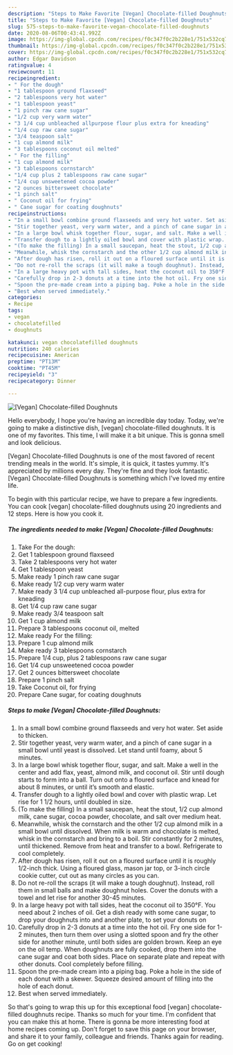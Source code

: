 ```yaml
---
description: "Steps to Make Favorite [Vegan] Chocolate-filled Doughnuts"
title: "Steps to Make Favorite [Vegan] Chocolate-filled Doughnuts"
slug: 575-steps-to-make-favorite-vegan-chocolate-filled-doughnuts
date: 2020-08-06T00:43:41.992Z
image: https://img-global.cpcdn.com/recipes/f0c347f0c2b228e1/751x532cq70/vegan-chocolate-filled-doughnuts-recipe-main-photo.jpg
thumbnail: https://img-global.cpcdn.com/recipes/f0c347f0c2b228e1/751x532cq70/vegan-chocolate-filled-doughnuts-recipe-main-photo.jpg
cover: https://img-global.cpcdn.com/recipes/f0c347f0c2b228e1/751x532cq70/vegan-chocolate-filled-doughnuts-recipe-main-photo.jpg
author: Edgar Davidson
ratingvalue: 4
reviewcount: 11
recipeingredient:
- " For the dough"
- "1 tablespoon ground flaxseed"
- "2 tablespoons very hot water"
- "1 tablespoon yeast"
- "1 pinch raw cane sugar"
- "1/2 cup very warm water"
- "3 1/4 cup unbleached allpurpose flour plus extra for kneading"
- "1/4 cup raw cane sugar"
- "3/4 teaspoon salt"
- "1 cup almond milk"
- "3 tablespoons coconut oil melted"
- " For the filling"
- "1 cup almond milk"
- "3 tablespoons cornstarch"
- "1/4 cup plus 2 tablespoons raw cane sugar"
- "1/4 cup unsweetened cocoa powder"
- "2 ounces bittersweet chocolate"
- "1 pinch salt"
- " Coconut oil for frying"
- " Cane sugar for coating doughnuts"
recipeinstructions:
- "In a small bowl combine ground flaxseeds and very hot water. Set aside to thicken."
- "Stir together yeast, very warm water, and a pinch of cane sugar in a small bowl until yeast is dissolved. Let stand until foamy, about 5 minutes."
- "In a large bowl whisk together flour, sugar, and salt. Make a well in the center and add flax, yeast, almond milk, and coconut oil. Stir until dough starts to form into a ball. Turn out onto a floured surface and knead for about 8 minutes, or until it’s smooth and elastic."
- "Transfer dough to a lightly oiled bowl and cover with plastic wrap. Let rise for 1 1/2 hours, until doubled in size."
- "(To make the filling) In a small saucepan, heat the stout, 1/2 cup almond milk, cane sugar, cocoa powder, chocolate, and salt over medium heat."
- "Meanwhile, whisk the cornstarch and the other 1/2 cup almond milk in a small bowl until dissolved. When milk is warm and chocolate is melted, whisk in the cornstarch and bring to a boil. Stir constantly for 2 minutes, until thickened. Remove from heat and transfer to a bowl. Refrigerate to cool completely."
- "After dough has risen, roll it out on a floured surface until it is roughly 1/2-inch thick. Using a floured glass, mason jar top, or 3-inch circle cookie cutter, cut out as many circles as you can."
- "Do not re-roll the scraps (it will make a tough doughnut). Instead, roll them in small balls and make doughnut holes. Cover the donuts with a towel and let rise for another 30-45 minutes."
- "In a large heavy pot with tall sides, heat the coconut oil to 350°F. You need about 2 inches of oil. Get a dish ready with some cane sugar, to drop your doughnuts into and another plate, to set your donuts on"
- "Carefully drop in 2-3 donuts at a time into the hot oil. Fry one side for 1-2 minutes, then turn them over using a slotted spoon and fry the other side for another minute, until both sides are golden brown. Keep an eye on the oil temp. When doughnuts are fully cooked, drop them into the cane sugar and coat both sides. Place on separate plate and repeat with other donuts. Cool completely before filling."
- "Spoon the pre-made cream into a piping bag. Poke a hole in the side of each donut with a skewer. Squeeze desired amount of filling into the hole of each donut."
- "Best when served immediately."
categories:
- Recipe
tags:
- vegan
- chocolatefilled
- doughnuts

katakunci: vegan chocolatefilled doughnuts 
nutrition: 240 calories
recipecuisine: American
preptime: "PT13M"
cooktime: "PT45M"
recipeyield: "3"
recipecategory: Dinner

---
```



![[Vegan] Chocolate-filled Doughnuts](https://img-global.cpcdn.com/recipes/f0c347f0c2b228e1/751x532cq70/vegan-chocolate-filled-doughnuts-recipe-main-photo.jpg)

Hello everybody, I hope you're having an incredible day today. Today, we're going to make a distinctive dish, [vegan] chocolate-filled doughnuts. It is one of my favorites. This time, I will make it a bit unique. This is gonna smell and look delicious.



[Vegan] Chocolate-filled Doughnuts is one of the most favored of recent trending meals in the world. It's simple, it is quick, it tastes yummy. It's appreciated by millions every day. They're fine and they look fantastic. [Vegan] Chocolate-filled Doughnuts is something which I've loved my entire life.


To begin with this particular recipe, we have to prepare a few ingredients. You can cook [vegan] chocolate-filled doughnuts using 20 ingredients and 12 steps. Here is how you cook it.

<!--inarticleads1-->

##### The ingredients needed to make [Vegan] Chocolate-filled Doughnuts:

1. Take  For the dough:
1. Get 1 tablespoon ground flaxseed
1. Take 2 tablespoons very hot water
1. Get 1 tablespoon yeast
1. Make ready 1 pinch raw cane sugar
1. Make ready 1/2 cup very warm water
1. Make ready 3 1/4 cup unbleached all-purpose flour, plus extra for kneading
1. Get 1/4 cup raw cane sugar
1. Make ready 3/4 teaspoon salt
1. Get 1 cup almond milk
1. Prepare 3 tablespoons coconut oil, melted
1. Make ready  For the filling:
1. Prepare 1 cup almond milk
1. Make ready 3 tablespoons cornstarch
1. Prepare 1/4 cup, plus 2 tablespoons raw cane sugar
1. Get 1/4 cup unsweetened cocoa powder
1. Get 2 ounces bittersweet chocolate
1. Prepare 1 pinch salt
1. Take  Coconut oil, for frying
1. Prepare  Cane sugar, for coating doughnuts




<!--inarticleads2-->

##### Steps to make [Vegan] Chocolate-filled Doughnuts:

1. In a small bowl combine ground flaxseeds and very hot water. Set aside to thicken.
1. Stir together yeast, very warm water, and a pinch of cane sugar in a small bowl until yeast is dissolved. Let stand until foamy, about 5 minutes.
1. In a large bowl whisk together flour, sugar, and salt. Make a well in the center and add flax, yeast, almond milk, and coconut oil. Stir until dough starts to form into a ball. Turn out onto a floured surface and knead for about 8 minutes, or until it’s smooth and elastic.
1. Transfer dough to a lightly oiled bowl and cover with plastic wrap. Let rise for 1 1/2 hours, until doubled in size.
1. (To make the filling) In a small saucepan, heat the stout, 1/2 cup almond milk, cane sugar, cocoa powder, chocolate, and salt over medium heat.
1. Meanwhile, whisk the cornstarch and the other 1/2 cup almond milk in a small bowl until dissolved. When milk is warm and chocolate is melted, whisk in the cornstarch and bring to a boil. Stir constantly for 2 minutes, until thickened. Remove from heat and transfer to a bowl. Refrigerate to cool completely.
1. After dough has risen, roll it out on a floured surface until it is roughly 1/2-inch thick. Using a floured glass, mason jar top, or 3-inch circle cookie cutter, cut out as many circles as you can.
1. Do not re-roll the scraps (it will make a tough doughnut). Instead, roll them in small balls and make doughnut holes. Cover the donuts with a towel and let rise for another 30-45 minutes.
1. In a large heavy pot with tall sides, heat the coconut oil to 350°F. You need about 2 inches of oil. Get a dish ready with some cane sugar, to drop your doughnuts into and another plate, to set your donuts on
1. Carefully drop in 2-3 donuts at a time into the hot oil. Fry one side for 1-2 minutes, then turn them over using a slotted spoon and fry the other side for another minute, until both sides are golden brown. Keep an eye on the oil temp. When doughnuts are fully cooked, drop them into the cane sugar and coat both sides. Place on separate plate and repeat with other donuts. Cool completely before filling.
1. Spoon the pre-made cream into a piping bag. Poke a hole in the side of each donut with a skewer. Squeeze desired amount of filling into the hole of each donut.
1. Best when served immediately.




So that's going to wrap this up for this exceptional food [vegan] chocolate-filled doughnuts recipe. Thanks so much for your time. I'm confident that you can make this at home. There is gonna be more interesting food at home recipes coming up. Don't forget to save this page on your browser, and share it to your family, colleague and friends. Thanks again for reading. Go on get cooking!
